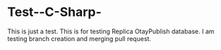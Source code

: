 # Test--C-Sharp-

This is just a test.
This is for testing Replica OtayPublish database.
I am testing branch creation and merging pull request.
